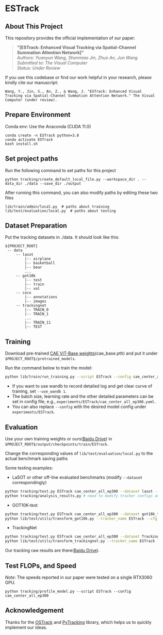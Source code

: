 # ESTrack
## About This Project

This repository provides the official implementation of our paper:

> **"[ESTrack: Enhanced Visual Tracking via Spatial-Channel Summation Attention Network]"**  
> *Authors: Yuanyun Wang, Shenmiao Jin, Zhuo An, Jun Wang*  
> *Submitted to: The Visual Computer*  
> *Status: Under Review*

If you use this codebase or find our work helpful in your research, please kindly cite our manuscript:
```
Wang, Y., Jin, S., An, Z., & Wang, J. "ESTrack: Enhanced Visual Tracking via Spatial-Channel Summation Attention Network." The Visual Computer (under review).
```

## Prepare Environment

Conda env: Use the Anaconda (CUDA 11.0)
```
conda create -n ESTrack python=3.8
conda activate ESTrack
bash install.sh
```

## Set project paths
Run the following command to set paths for this project
```
python tracking/create_default_local_file.py --workspace_dir . --data_dir ./data --save_dir ./output
```
After running this command, you can also modify paths by editing these two files
```
lib/train/admin/local.py  # paths about training
lib/test/evaluation/local.py  # paths about testing
```

## Dataset Preparation
Put the tracking datasets in ./data. It should look like this:
```
${PROJECT_ROOT}
 -- data
     -- lasot
         |-- airplane
         |-- basketball
         |-- bear
         ...
     -- got10k
         |-- test
         |-- train
         |-- val
     -- coco
         |-- annotations
         |-- images
     -- trackingnet
         |-- TRAIN_0
         |-- TRAIN_1
         ...
         |-- TRAIN_11
         |-- TEST
``` 
## Training
Download pre-trained [CAE ViT-Base weights](https://github.com/lxtGH/CAE)(cae_base.pth) and put it under  `$PROJECT_ROOT$/pretrained_models`.   

Run the command below to train the model:
```sh
python lib/train/run_training.py --script ESTrack --config cae_center_all_ep300 --save_dir ./output --mode multiple --nproc_per_node 4  --use_wandb 1
```
- If you want to use wandb to record detailed log and get clear curve of training, set `--use_wandb 1`.  
- The batch size, learning rate and the other detailed parameters can be set in config file, e.g., `experiments/ESTrack/cae_center_all_ep300.yaml`.
- You can also replace `--config` with the desired model config under `experiments/ESTrack`.

## Evaluation
Use your own training weights or ours([Baidu Drive](https://pan.baidu.com/s/1EpOHDlhp8ORUG5fWJwYVNQ?pwd=snbu)) in `$PROJECT_ROOT$/output/checkpoints/train/ESTrack`.  

Change the corresponding values of `lib/test/evaluation/local.py` to the actual benchmark saving paths

Some testing examples:

- LaSOT or other off-line evaluated benchmarks (modify `--dataset` correspondingly)
```sh
python tracking/test.py ESTrack cae_center_all_ep300 --dataset lasot --threads 0 --num_gpus 4 --ep 300
python tracking/analysis_results.py # need to modify tracker configs and names
```

- GOT10K-test
```sh
python tracking/test.py ESTrack cae_center_all_ep300 --dataset got10k_test --threads 0 --num_gpus 4 --ep 300
python lib/test/utils/transform_got10k.py --tracker_name ESTrack --cfg_name cae_center_all_ep300_300 # the last number is epoch
```

- TrackingNet
```sh
python tracking/test.py ESTrack cae_center_all_ep300 --dataset TrackingNet --threads 0 --num_gpus 4 --ep 300
python lib/test/utils/transform_trackingnet.py --tracker_name ESTrack --cfg_name cae_center_all_ep300_300 # the last number is epoch
```

Our tracking raw results are there([Baidu Drive](https://pan.baidu.com/s/11eH2V3c2F6q9PtDpjfZS3g?pwd=c4fh)).
## Test FLOPs, and Speed
*Note:* The speeds reported in our paper were tested on a single RTX3060 GPU.

```
python tracking/profile_model.py --script ESTrack --config cae_center_all_ep300
```

## Acknowledgement
Thanks for the [OSTrack](https://github.com/botaoye/OSTrack) and [PyTracking](https://github.com/visionml/pytracking) library, which helps us to quickly implement our ideas.
